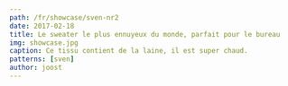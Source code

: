 ```yaml
---
path: /fr/showcase/sven-nr2
date: 2017-02-18
title: Le sweater le plus ennuyeux du monde, parfait pour le bureau
img: showcase.jpg
caption: Ce tissu contient de la laine, il est super chaud.
patterns: [sven]
author: joost
---
```

